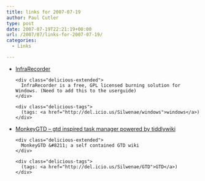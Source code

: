 ```yaml
---
title: links for 2007-07-19
author: Paul Cutler
type: post
date: 2007-07-19T22:21:19+00:00
url: /2007/07/links-for-2007-07-19/
categories:
  - Links

---
```

<ul class="delicious">
  <li>
    <div class="delicious-link">
      <a href="http://infrarecorder.sourceforge.net/">InfraRecorder</a>
    </div>
    
    <div class="delicious-extended">
      InfraRecorder is a free, GPL licensed burning solution for Windows. (Need to add this to the userguide)
    </div>
    
    <div class="delicious-tags">
      (tags: <a href="http://del.icio.us/Silwenae/windows">windows</a>)
    </div>
  </li>
  
  <li>
    <div class="delicious-link">
      <a href="http://monkeygtd.tiddlyspot.com/">MonkeyGTD &#8211; gtd inspired task manager powered by tiddlywiki</a>
    </div>
    
    <div class="delicious-extended">
      MonkeyGTD &#8211; a self contained GTD wiki
    </div>
    
    <div class="delicious-tags">
      (tags: <a href="http://del.icio.us/Silwenae/GTD">GTD</a>)
    </div>
  </li>
</ul>